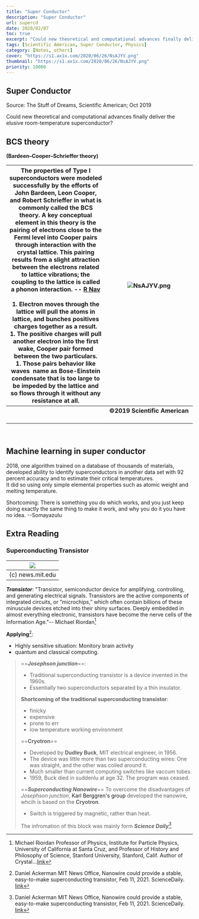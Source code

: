 ```yaml
---
title: "Super Conductor"
description: "Super Conductor"
url: supercd
date: 2020/02/07
toc: true
excerpt: "Could new theoretical and computational advances finally deliver the elusive room-temperature superconductor? -- "
tags: [Scientific American, Super Conductor, Physics]
category: [Notes, others]
cover: "https://s1.ax1x.com/2020/06/26/NsAJYV.png"
thumbnail: "https://s1.ax1x.com/2020/06/26/NsAJYV.png"
priority: 10000
---
```


## Super Conductor

Source: The Stuff of Dreams, Scientific American; Oct 2019

Could new theoretical and computational advances finally deliver the elusive room-temperature superconductor?

<a name="EtHfk"></a>
## BCS theory
**(Bardeen–Cooper–Schrieffer theory)**

| The properties of Type I superconductors were modeled successfully by the efforts of John Bardeen, Leon Cooper, and Robert Schrieffer in what is commonly called the BCS theory. A key conceptual element in this theory is the pairing of electrons close to the Fermi level into Cooper pairs through interaction with the crystal lattice. This pairing results from a slight attraction between the electrons related to lattice vibrations; the coupling to the lattice is called a phonon interaction. -- [R Nav](http://hyperphysics.phy-astr.gsu.edu/hbase/Solids/bcs.html)<br /><br />1. Electron moves through the lattice will pull the atoms in lattice, and bunches positives charges together as a result.<br />1. The positive charges will pull another electron into the first wake, Cooper pair formed between the two particulars.<br />1. Those pairs behavior like waves  name as Bose-Einstein condensate that is too large to be impeded by the lattice and so flows through it without any resistance at all.<br /> |![NsAJYV.png](https://s1.ax1x.com/2020/06/26/NsAJYV.png)|
| --- |:------:|
||**©2019 Scientific American** <span style='color:white'>AAAAAAAAAAAAAAAAAAA</span>|

   

<a name="gmaTI"></a>
## Machine learning in super conductor
2018, one algorithm trained on a database of thousands of materials, developed ability to identify superconductors in another data set with 92 percent accuracy and to estimate their critical temperatures.<br />It did so using only simple elemental properties such as atomic weight and melting temperature. 

Shortcoming: There is something you do which works, and you just keep doing exactly the same thing to make it work, and why you do it you have no idea. --Somayazulu  


## Extra Reading

### Superconducting Transistor

|![](https://news.mit.edu/sites/default/files/styles/news_article__image_gallery/public/images/202102/MIT_Superconducting-Nanowire-01-PRESS_0.jpg)|
|:--:|
|(c) news.mit.edu|


***Transistor***:
"Transistor, semiconductor device for amplifying, controlling, and generating electrical signals. Transistors are the active components of integrated circuits, or “microchips,” which often contain billions of these minuscule devices etched into their shiny surfaces. Deeply embedded in almost everything electronic, transistors have become the nerve cells of the Information Age."-- Michael Riordan[^Transistor]

[^Transistor]: Michael Riordan
Professor of Physics, Institute for Particle Physics, University of California at Santa Cruz, and Professor of History and Philosophy of Science, Stanford University, Stanford, Calif. Author of Crystal...[link](https://www.britannica.com/technology/transistor)

**Applying**[^SD1]:
- Highly sensitive situation: Monitory brain activity
- quantum and classical computing.

>==***Josephson junction***==:
>- Traditional superconducting transistor is a device invented in the 1960s.
>- Essentially two superconductors separated by a thin insulator.
>
>**Shortcoming of the traditional superconducting transistor**:
>- finicky
>- expensive
>- prone to err
>- low temperature working environment
>
>==**Cryotron**==
>- Developed by **Dudley Buck**, MIT electrical engineer, in 1956.
>- The device was little more than two superconducting wires: One was straight, and the other was coiled around it.
>- Much smaller than current computing switches like vaccum tubes.
>- 1959, Buck died in suddenlu at age 32. The program was ceased.
>
>==***Superconducting Nanowire***==
> To overcome the disadvantages of *Josephson junction*, <a title='the Department of Electrical Engineering and Computer Science'>Karl Berggren's group</a> developed the nanowire, whcih is based on the **Cryotron**.
> - Switch is triggered by magnetic, rather than heat.
>
> The infromation of this block was mainly form ***Science Daily***[^SD1]



[^SD1]: Daniel Ackerman
MIT News Office, Nanowire could provide a stable, easy-to-make superconducting transistor, Feb 11, 2021. ScienceDaily. [link](https://news.mit.edu/2021/nanowire-superconducting-transistor-0211)


